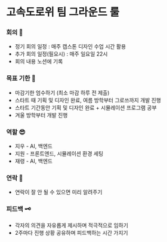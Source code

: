 # 고속도로위 팀 그라운드 룰 

### 회의 🤝

- 정기 회의 일정 : 매주 캡스톤 디자인 수업 시간 활용
- 추가 회의 일정(필요시) : 매주 일요일 22시
- 회의 내용 노션에 기록

### 목표 기한 📝

- 마감기한 엄수하기 (최소 마감 하루 전 제출)
- 스타트 때 기획 및 디자인 완료, 여름 방학부터 그로쓰까지 개발 진행
- 스타트 기간동안 기획 및 디자인 완료 + 시뮬레이션 프로그램 공부
- 겨울 방학부터 개발 진행

### 역할 😎

- 지우 - AI, 백엔드
- 지원 - 프론트엔드, 시뮬레이션 환경 세팅
- 재령 - AI, 백엔드


### 연락 📱

- 연락이 잘 안 될 수 있으면 미리 알려주기

### 피드백 🗝️

- 각자의 의견을 자유롭게 제시하며 적극적으로 임하기
- 2주마다 진행 상황 공유하며 피드백하는 시간 가지기
